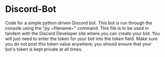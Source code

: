 # Discord-Bot
Code for a simple python driven Discord bot.
This bot is run through the console using the "py ~filename~" command.
This file is to be used in tandem with the Discord Developer site where you can create your bot.
You will just need to enter the token for your bot into the token field.
Make sure you do not post this token value anywhere; you should ensure that your bot's token is kept private at all times.
